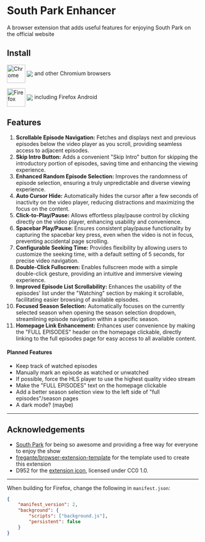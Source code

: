 # South Park Enhancer
A browser extension that adds useful features for enjoying South Park on the official website

## Install

[link-chrome]: https://chrome.google.com/webstore/detail/south-park-enhancer/maaedhmkhgeojhcgohfgejelmbkfcppa 'Version published on Chrome Web Store'
[link-firefox]: https://addons.mozilla.org/firefox/addon/south-park-enhancer/ 'Version published on Mozilla Add-ons'

[<img src="https://raw.githubusercontent.com/alrra/browser-logos/90fdf03c/src/chrome/chrome.svg" width="48" alt="Chrome" valign="middle">][link-chrome] [<img valign="middle" src="https://img.shields.io/chrome-web-store/v/maaedhmkhgeojhcgohfgejelmbkfcppa.svg?label=%20">][link-chrome] and other Chromium browsers

[<img src="https://raw.githubusercontent.com/alrra/browser-logos/90fdf03c/src/firefox/firefox.svg" width="48" alt="Firefox" valign="middle">][link-firefox] [<img valign="middle" src="https://img.shields.io/amo/v/south-park-enhancer.svg?label=%20">][link-firefox] including Firefox Android


## Features
1. **Scrollable Episode Navigation:** Fetches and displays next and previous episodes below the video player as you scroll, providing seamless access to adjacent episodes.
2. **Skip Intro Button:** Adds a convenient "Skip Intro" button for skipping the introductory portion of episodes, saving time and enhancing the viewing experience.
3. **Enhanced Random Episode Selection:** Improves the randomness of episode selection, ensuring a truly unpredictable and diverse viewing experience.
4. **Auto Cursor Hide:** Automatically hides the cursor after a few seconds of inactivity on the video player, reducing distractions and maximizing the focus on the content.
5. **Click-to-Play/Pause:** Allows effortless play/pause control by clicking directly on the video player, enhancing usability and convenience.
6. **Spacebar Play/Pause:** Ensures consistent play/pause functionality by capturing the spacebar key press, even when the video is not in focus, preventing accidental page scrolling.
7. **Configurable Seeking Time:** Provides flexibility by allowing users to customize the seeking time, with a default setting of 5 seconds, for precise video navigation.
8. **Double-Click Fullscreen:** Enables fullscreen mode with a simple double-click gesture, providing an intuitive and immersive viewing experience.
9. **Improved Episode List Scrollability:** Enhances the usability of the episodes' list under the "Watching" section by making it scrollable, facilitating easier browsing of available episodes.
10. **Focused Season Selection:** Automatically focuses on the currently selected season when opening the season selection dropdown, streamlining episode navigation within a specific season.
11. **Homepage Link Enhancement:** Enhances user convenience by making the "FULL EPISODES" header on the homepage clickable, directly linking to the full episodes page for easy access to all available content.

#### Planned Features
* Keep track of watched episodes
* Manually mark an episode as watched or unwatched
* If possible, force the HLS player to use the highest quality video stream
* Make the "FULL EPISODES" text on the homepage clickable
* Add a better season selection view to the left side of "full episodes"/season pages
* A dark mode? (maybe)

---

## Acknowledgements
* [South Park](https://www.southparkstudios.com) for being so awesome and providing a free
  way for everyone to enjoy the show
* [fregante/browser-extension-template](https://github.com/fregante/browser-extension-template)
  for the template used to create this extension
* D952 for the [extension icon](https://commons.wikimedia.org/wiki/File:Stan_Marsh.svg),
  licensed under CC0 1.0.

---

When building for Firefox, change the following in `manifest.json`:
```json
{
	"manifest_version": 2,
	"background": {
		"scripts": ["background.js"],
		"persistent": false
	}
}
```